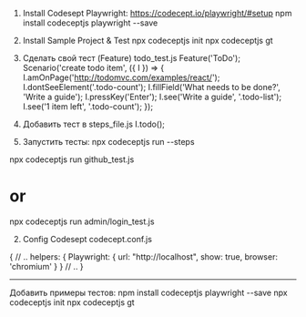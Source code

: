 



1. Install Codesept Playwright:
   https://codecept.io/playwright/#setup
   npm install codeceptjs playwright --save

3. Install Sample Project & Test
   npx codeceptjs init
   npx codeceptjs gt

4. Сделать свой тест (Feature)
   todo_test.js
   Feature('ToDo');
   Scenario('create todo item', ({ I }) => {
   I.amOnPage('http://todomvc.com/examples/react/');
   I.dontSeeElement('.todo-count');
   I.fillField('What needs to be done?', 'Write a guide');
   I.pressKey('Enter');
   I.see('Write a guide', '.todo-list');
   I.see('1 item left', '.todo-count');
   });

5. Добавить тест в steps_file.js
   I.todo();



6. Запустить тесты:
   npx codeceptjs run --steps

npx codeceptjs run github_test.js
# or
npx codeceptjs run admin/login_test.js


2. Config Codesept
   codecept.conf.js

{ // ..
helpers: {
Playwright: {
url: "http://localhost",
show: true,
browser: 'chromium'
}
}
// ..
}








***************************
Добавить примеры тестов:
npm install codeceptjs playwright --save
npx codeceptjs init
npx codeceptjs gt